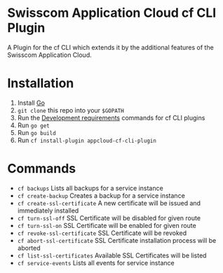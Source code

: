 # Swisscom Application Cloud cf CLI Plugin

A Plugin for the cf CLI which extends it by the additional features of the Swisscom Application Cloud.

# Installation

1. Install [Go](https://golang.org/)
1. `git clone` this repo into your `$GOPATH`
1. Run the [Development requirements](https://github.com/cloudfoundry/cli/tree/master/plugin/plugin_examples#development-requirements) commands for cf CLI plugins
1. Run `go get`
1. Run `go build`
1. Run `cf install-plugin appcloud-cf-cli-plugin`

# Commands

* `cf backups` Lists all backups for a service instance
* `cf create-backup` Creates a backup for a service instance
* `cf create-ssl-certificate` A new certificate will be issued and immediately installed
* `cf turn-ssl-off` SSL Certificate will be disabled for given route
* `cf turn-ssl-on` SSL Certificate will be enabled for given route
* `cf revoke-ssl-certificate` SSL Certificate will be revoked
* `cf abort-ssl-certificate` SSL Certificate installation process will be aborted
* `cf list-ssl-certificates` Available SSL Certificates will be listed
* `cf service-events` Lists all events for service instance

